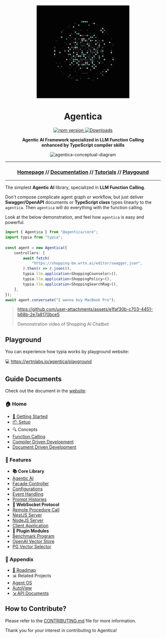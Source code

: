 <p align="center" >
    <img src="./docs/AgenticaFN.png" width="300" height="300" alt="Agentica Logo" />
</p>
<h1 align="center">Agentica</h1>
<p align="center">
<a href="https://www.npmjs.com/package/@agentica/core">
  <img src="https://img.shields.io/npm/v/@agentica/core.svg" alt="npm version">
</a>
<a href="https://www.npmjs.com/package/@agentica/core">
  <img src="https://img.shields.io/npm/dm/@agentica/core.svg" alt="Downloads">
</a>
</p>
<p align="center">
    <strong>Agentic AI Framework specialized in LLM Function Calling</strong>
    <br>
    <strong>enhanced by TypeScript compiler skills</strong>
</p>

<p align="center">
    <img src="https://github.com/user-attachments/assets/d7ebbd1f-04d3-4b0d-9e2a-234e29dd6c57" alt="agentica-conceptual-diagram">
</p>

---

<h3 align="center">

[Homepage](https://wrtnlabs.io/agentica) // [Documentation](https://wrtnlabs.io/agentica/docs) // [Tutorials](https://youtube.com) // [Playgound](https://wrtnlabs.io/agentica/playground)

</h3>

---

The simplest **Agentic AI** library, specialized in **LLM Function Calling**.

Don't compose complicate agent graph or workflow, but just deliver **Swagger/OpenAPI** documents or **TypeScript class** types linearly to the `agentica`. Then `agentica` will do everything with the function calling.

Look at the below demonstration, and feel how `agentica` is easy and powerful.

<!-- eslint-skip -->

```typescript
import { Agentica } from "@agentica/core";
import typia from "typia";

const agent = new Agentica({
    controllers: [
        await fetch(
            "https://shopping-be.wrtn.ai/editor/swagger.json",
        ).then(r => r.json()),
        typia.llm.application<ShoppingCounselor>(),
        typia.llm.application<ShoppingPolicy>(),
        typia.llm.application<ShoppingSearchRag>(),
    ],
});
await agent.conversate("I wanna buy MacBook Pro");
```

> https://github.com/user-attachments/assets/e1faf30b-c703-4451-b68b-2e7a8170bce5
>
> Demonstration video of Shopping AI Chatbot

<!-- To do: re-capture demonstration video with Wrtnlabs title -->

## Playground

You can experience how typia works by playground website:

💻 https://wrtnlabs.io/agentica/playground

## Guide Documents

Check out the document in the [website](https://wrtnlabs.io/agentica):

### 🏠 Home

- [🚀 Getting Started](https://wrtnlabs.io/agentica/docs)
- [📦 Setup](https://wrtnlabs.io/agentica/docs/setup)
- 🔍 Concepts
- [Function Calling](https://wrtnlabs.io/agentica/docs/concepts/function-calling)
- [Compiler Driven Development](https://wrtnlabs.io/agentica/docs/concepts/compiler-driven-development)
- [Document Driven Development](https://wrtnlabs.io/agentica/docs/concepts/document-driven-development)

### 📖 Features

- **📚 Core Library**
- [Agentic AI](https://wrtnlabs.io/agentica/docs/core)
- [Facade Controller](https://wrtnlabs.io/agentica/docs/core/facade)
- [Configurations](https://wrtnlabs.io/agentica/docs/core/config)
- [Event Handling](https://wrtnlabs.io/agentica/docs/core/event)
- [Prompt Histories](https://wrtnlabs.io/agentica/docs/core/history)
- **📡 WebSocket Protocol**
- [Remote Procedure Call](https://wrtnlabs.io/agentica/docs/websocket)
- [NestJS Server](https://wrtnlabs.io/agentica/docs/websocket/nestjs)
- [NodeJS Server](https://wrtnlabs.io/agentica/docs/websocket/nodejs)
- [Client Application](https://wrtnlabs.io/agentica/docs/websocket/client)
- **🌉 Plugin Modules**
- [Benchmark Program](https://wrtnlabs.io/agentica/docs/plugins/benchmark)
- [OpenAI Vector Store](https://wrtnlabs.io/agentica/docs/plugins/openai-vector-store)
- [PG Vector Selector](https://wrtnlabs.io/agentica/docs/plugins/pg-vector-selector)

### 🔗 Appendix

- [📅 Roadmap](https://wrtnlabs.io/agentica/docs/roadmap)
- 📊 Related Projects
- [Agent OS](https://wrtnlabs.io/agentica/docs/related/os)
- [AutoView](https://wrtnlabs.io/agentica/docs/related/autoview)
- [⇲ API Documents](https://wrtnlabs.io/agentica/api)

## How to Contribute?

Please refer to the [CONTRIBUTING.md](./CONTRIBUTING.md) file for more information.

Thank you for your interest in contributing to Agentica!

<!--
## Roadmap
### Guide Documents
In here README document, `@agentica/core` is introducing its key concepts, principles, and demonstrating some examples.

However, this contents are not fully enough for new comers of AI Chatbot development. We need much more guide documents and example projects are required for education. We have to guide backend developers to write proper definitions optimized for LLM function calling. We should introduce the best way of multi-agent orchestration implementation.

We'll write such fully detailed guide documents until 2025-03-31, and we will continuously release documents that are in the middle of being completed.

### Playground
https://nestia.io/chat/playground

I had developed Swagger AI chatbot playground website for a long time ago.

However, the another part obtaining function schemas from TypeScript class type, it is not prepared yet. I'll make the TypeScript class type based playground website by embedding TypeScript compiler (`tsc`).

The new playground website would be published until 2025-03-15.

### Optimization
As I've concenstrated on POC (Proof of Concept) development on the early stage level, internal agents composing `@agentica/core` are not cost optimized yet. Especially, `selector` agent is consuming LLM tokens too much repeatedly. We'll optimize the `selector` agent by RAG (Retrieval Augmented Generation) skills.

Also, we will support dozens of useful add-on agents which can connect with `@agentica/core` by TypeScript class function calling. One of them is `@wrtnlabs/hive` which optimizes `selector` agent so that reducing LLM costs dramatically. The others would be OpenAI Vector Store handler and Postgres based RAG engine.

With these `@agentica/core` providing add-on agents, you can learn how to implement the Multi-agent orchestration through TypeScript class function calling, and understand how `@agentica/core` makes the Multi agent system interaction super easily. -->
